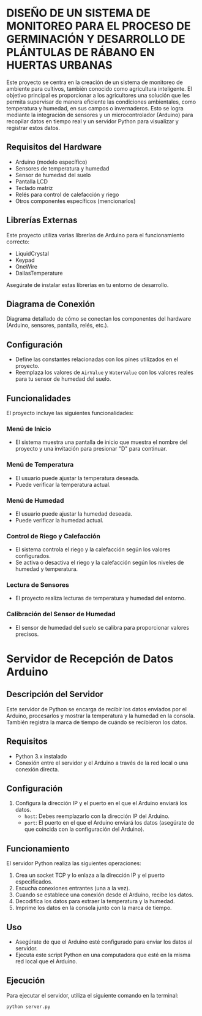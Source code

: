 # DISEÑO DE UN SISTEMA DE MONITOREO PARA EL PROCESO DE GERMINACIÓN Y DESARROLLO DE PLÁNTULAS DE RÁBANO EN HUERTAS URBANAS

Este proyecto se centra en la creación de un sistema de monitoreo de ambiente para cultivos, también conocido como agricultura inteligente. El objetivo principal es proporcionar a los agricultores una solución que les permita supervisar de manera eficiente las condiciones ambientales, como temperatura y humedad, en sus campos o invernaderos. Esto se logra mediante la integración de sensores y un microcontrolador (Arduino) para recopilar datos en tiempo real y un servidor Python para visualizar y registrar estos datos.

## Requisitos del Hardware
- Arduino (modelo específico)
- Sensores de temperatura y humedad
- Sensor de humedad del suelo
- Pantalla LCD
- Teclado matriz
- Relés para control de calefacción y riego
- Otros componentes específicos (mencionarlos)

## Librerías Externas
Este proyecto utiliza varias librerías de Arduino para el funcionamiento correcto:
- LiquidCrystal
- Keypad
- OneWire
- DallasTemperature

Asegúrate de instalar estas librerías en tu entorno de desarrollo.

## Diagrama de Conexión
Diagrama detallado de cómo se conectan los componentes del hardware (Arduino, sensores, pantalla, relés, etc.).

## Configuración
- Define las constantes relacionadas con los pines utilizados en el proyecto.
- Reemplaza los valores de `AirValue` y `WaterValue` con los valores reales para tu sensor de humedad del suelo.

## Funcionalidades
El proyecto incluye las siguientes funcionalidades:

### Menú de Inicio
- El sistema muestra una pantalla de inicio que muestra el nombre del proyecto y una invitación para presionar "D" para continuar.

### Menú de Temperatura
- El usuario puede ajustar la temperatura deseada.
- Puede verificar la temperatura actual.

### Menú de Humedad
- El usuario puede ajustar la humedad deseada.
- Puede verificar la humedad actual.

### Control de Riego y Calefacción
- El sistema controla el riego y la calefacción según los valores configurados.
- Se activa o desactiva el riego y la calefacción según los niveles de humedad y temperatura.

### Lectura de Sensores
- El proyecto realiza lecturas de temperatura y humedad del entorno.

### Calibración del Sensor de Humedad
- El sensor de humedad del suelo se calibra para proporcionar valores precisos.

# Servidor de Recepción de Datos Arduino

## Descripción del Servidor
Este servidor de Python se encarga de recibir los datos enviados por el Arduino, procesarlos y mostrar la temperatura y la humedad en la consola. También registra la marca de tiempo de cuándo se recibieron los datos.

## Requisitos
- Python 3.x instalado
- Conexión entre el servidor y el Arduino a través de la red local o una conexión directa.

## Configuración
1. Configura la dirección IP y el puerto en el que el Arduino enviará los datos.
   - `host`: Debes reemplazarlo con la dirección IP del Arduino.
   - `port`: El puerto en el que el Arduino enviará los datos (asegúrate de que coincida con la configuración del Arduino).

## Funcionamiento
El servidor Python realiza las siguientes operaciones:

1. Crea un socket TCP y lo enlaza a la dirección IP y el puerto especificados.
2. Escucha conexiones entrantes (una a la vez).
3. Cuando se establece una conexión desde el Arduino, recibe los datos.
4. Decodifica los datos para extraer la temperatura y la humedad.
5. Imprime los datos en la consola junto con la marca de tiempo.

## Uso
- Asegúrate de que el Arduino esté configurado para enviar los datos al servidor.
- Ejecuta este script Python en una computadora que esté en la misma red local que el Arduino.

## Ejecución
Para ejecutar el servidor, utiliza el siguiente comando en la terminal:

```bash
python server.py
